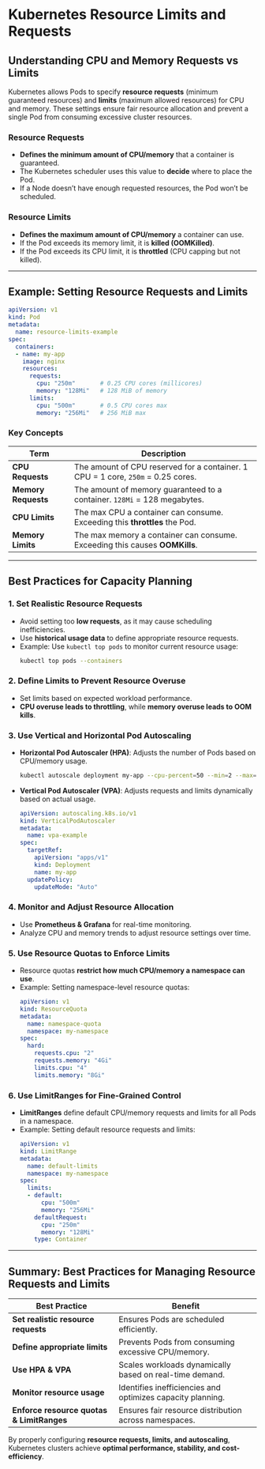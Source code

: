 # Kubernetes Resource Limits and Requests

## **Understanding CPU and Memory Requests vs Limits**
Kubernetes allows Pods to specify **resource requests** (minimum guaranteed resources) and **limits** (maximum allowed resources) for CPU and memory. These settings ensure fair resource allocation and prevent a single Pod from consuming excessive cluster resources.

### **Resource Requests**
- **Defines the minimum amount of CPU/memory** that a container is guaranteed.
- The Kubernetes scheduler uses this value to **decide** where to place the Pod.
- If a Node doesn’t have enough requested resources, the Pod won’t be scheduled.

### **Resource Limits**
- **Defines the maximum amount of CPU/memory** a container can use.
- If the Pod exceeds its memory limit, it is **killed (OOMKilled)**.
- If the Pod exceeds its CPU limit, it is **throttled** (CPU capping but not killed).

---

## **Example: Setting Resource Requests and Limits**
```yaml
apiVersion: v1
kind: Pod
metadata:
  name: resource-limits-example
spec:
  containers:
  - name: my-app
    image: nginx
    resources:
      requests:
        cpu: "250m"       # 0.25 CPU cores (millicores)
        memory: "128Mi"   # 128 MiB of memory
      limits:
        cpu: "500m"       # 0.5 CPU cores max
        memory: "256Mi"   # 256 MiB max
```

### **Key Concepts**
| Term | Description |
|------|-------------|
| **CPU Requests** | The amount of CPU reserved for a container. 1 CPU = 1 core, `250m` = 0.25 cores. |
| **Memory Requests** | The amount of memory guaranteed to a container. `128Mi` = 128 megabytes. |
| **CPU Limits** | The max CPU a container can consume. Exceeding this **throttles** the Pod. |
| **Memory Limits** | The max memory a container can consume. Exceeding this causes **OOMKills**. |

---

## **Best Practices for Capacity Planning**

### **1. Set Realistic Resource Requests**
- Avoid setting too **low requests**, as it may cause scheduling inefficiencies.
- Use **historical usage data** to define appropriate resource requests.
- Example: Use `kubectl top pods` to monitor current resource usage:
  ```bash
  kubectl top pods --containers
  ```

### **2. Define Limits to Prevent Resource Overuse**
- Set limits based on expected workload performance.
- **CPU overuse leads to throttling**, while **memory overuse leads to OOM kills**.

### **3. Use Vertical and Horizontal Pod Autoscaling**
- **Horizontal Pod Autoscaler (HPA)**: Adjusts the number of Pods based on CPU/memory usage.
  ```bash
  kubectl autoscale deployment my-app --cpu-percent=50 --min=2 --max=10
  ```
- **Vertical Pod Autoscaler (VPA)**: Adjusts requests and limits dynamically based on actual usage.
  ```yaml
  apiVersion: autoscaling.k8s.io/v1
  kind: VerticalPodAutoscaler
  metadata:
    name: vpa-example
  spec:
    targetRef:
      apiVersion: "apps/v1"
      kind: Deployment
      name: my-app
    updatePolicy:
      updateMode: "Auto"
  ```

### **4. Monitor and Adjust Resource Allocation**
- Use **Prometheus & Grafana** for real-time monitoring.
- Analyze CPU and memory trends to adjust resource settings over time.

### **5. Use Resource Quotas to Enforce Limits**
- Resource quotas **restrict how much CPU/memory a namespace can use**.
- Example: Setting namespace-level resource quotas:
  ```yaml
  apiVersion: v1
  kind: ResourceQuota
  metadata:
    name: namespace-quota
    namespace: my-namespace
  spec:
    hard:
      requests.cpu: "2"
      requests.memory: "4Gi"
      limits.cpu: "4"
      limits.memory: "8Gi"
  ```

### **6. Use LimitRanges for Fine-Grained Control**
- **LimitRanges** define default CPU/memory requests and limits for all Pods in a namespace.
- Example: Setting default resource requests and limits:
  ```yaml
  apiVersion: v1
  kind: LimitRange
  metadata:
    name: default-limits
    namespace: my-namespace
  spec:
    limits:
    - default:
        cpu: "500m"
        memory: "256Mi"
      defaultRequest:
        cpu: "250m"
        memory: "128Mi"
      type: Container
  ```

---

## **Summary: Best Practices for Managing Resource Requests and Limits**
| Best Practice | Benefit |
|--------------|---------|
| **Set realistic resource requests** | Ensures Pods are scheduled efficiently. |
| **Define appropriate limits** | Prevents Pods from consuming excessive CPU/memory. |
| **Use HPA & VPA** | Scales workloads dynamically based on real-time demand. |
| **Monitor resource usage** | Identifies inefficiencies and optimizes capacity planning. |
| **Enforce resource quotas & LimitRanges** | Ensures fair resource distribution across namespaces. |

By properly configuring **resource requests, limits, and autoscaling**, Kubernetes clusters achieve **optimal performance, stability, and cost-efficiency**.


